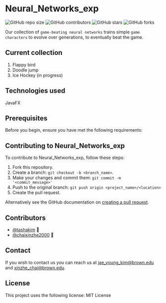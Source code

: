 # Neural_Networks_exp

![GitHub repo size](https://img.shields.io/github/repo-size/Coriander-Analytics/Movement-estimation)
![GitHub contributors](https://img.shields.io/github/contributors/Coriander-Analytics/Movement-estimation)
![GitHub stars](https://img.shields.io/github/stars/Coriander-Analytics/Movement-estimation?style=social)
![GitHub forks](https://img.shields.io/github/forks/Coriander-Analytics/Movement-estimation?style=social)

Our collection of `game-beating neural networks` trains simple `game characters` to evolve over generations, to eventually beat the game.

## Current collection
1. Flappy bird
2. Doodle jump
3. Ice Hockey (in progress)

## Technologies used
JavaFX

## Prerequisites
Before you begin, ensure you have met the following requirements:

## Contributing to Neural_Networks_exp
To contribute to Neural_Networks_exp, follow these steps:

1. Fork this repository.
2. Create a branch: `git checkout -b <branch_name>`.
3. Make your changes and commit them: `git commit -m '<commit_message>'`
4. Push to the original branch: `git push origin <project_name>/<location>`
5. Create the pull request.

Alternatively see the GitHub documentation on [creating a pull request](https://help.github.com/en/github/collaborating-with-issues-and-pull-requests/creating-a-pull-request).

## Contributors

* [@tashakim](https://github.com/tashakim) 📖
* [@chaixinzhe2000](https://github.com/chaixinzhe2000) 🐛

## Contact

If you wish to contact us you can reach us at <jae_young_kim@brown.edu> and <xinzhe_chai@brown.edu>.

## License

This project uses the following license: MIT License

